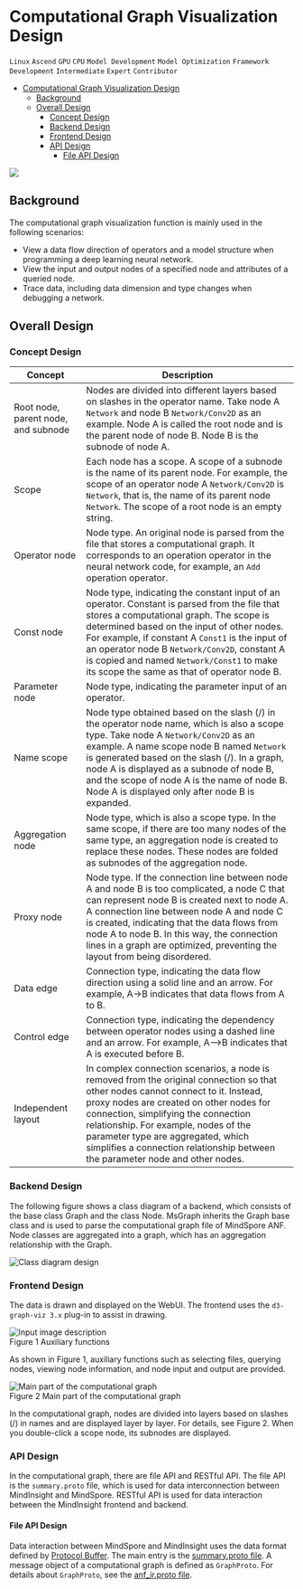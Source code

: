 # Computational Graph Visualization Design

`Linux` `Ascend` `GPU` `CPU` `Model Development` `Model Optimization` `Framework Development` `Intermediate` `Expert` `Contributor`

<!-- TOC -->

- [Computational Graph Visualization Design](#computational-graph-visualization-design)
    - [Background](#background)
    - [Overall Design](#overall-design)
        - [Concept Design](#concept-design)
        - [Backend Design](#backend-design)
        - [Frontend Design](#frontend-design)
        - [API Design](#api-design)
            - [File API Design](#file-api-design)

<!-- /TOC -->

<a href="https://gitee.com/mindspore/docs/blob/r1.0/docs/note/source_en/design/mindinsight/graph_visual_design.md" target="_blank"><img src="../../_static/logo_source.png"></a>

## Background

The computational graph visualization function is mainly used in the following scenarios:

 - View a data flow direction of operators and a model structure when programming a deep learning neural network.
 - View the input and output nodes of a specified node and attributes of a queried node.
 - Trace data, including data dimension and type changes when debugging a network.

## Overall Design

### Concept Design

| Concept                             | Description                              |
| ----------------------------------- | ---------------------------------------- |
| Root node, parent node, and subnode | Nodes are divided into different layers based on slashes in the operator name. Take node A `Network` and node B `Network/Conv2D` as an example. Node A is called the root node and is the parent node of node B. Node B is the subnode of node A. |
| Scope                               | Each node has a scope. A scope of a subnode is the name of its parent node. For example, the scope of an operator node A `Network/Conv2D` is `Network`, that is, the name of its parent node `Network`. The scope of a root node is an empty string. |
| Operator node                       | Node type. An original node is parsed from the file that stores a computational graph. It corresponds to an operation operator in the neural network code, for example, an `Add` operation operator. |
| Const node                          | Node type, indicating the constant input of an operator. Constant is parsed from the file that stores a computational graph. The scope is determined based on the input of other nodes. For example, if constant A `Const1` is the input of an operator node B `Network/Conv2D`, constant A is copied and named `Network/Const1` to make its scope the same as that of operator node B. |
| Parameter node                      | Node type, indicating the parameter input of an operator. |
| Name scope                          | Node type obtained based on the slash (/) in the operator node name, which is also a scope type. Take node A `Network/Conv2D` as an example. A name scope node B named `Network` is generated based on the slash (/). In a graph, node A is displayed as a subnode of node B, and the scope of node A is the name of node B. Node A is displayed only after node B is expanded. |
| Aggregation node                    | Node type, which is also a scope type. In the same scope, if there are too many nodes of the same type, an aggregation node is created to replace these nodes. These nodes are folded as subnodes of the aggregation node. |
| Proxy node                          | Node type. If the connection line between node A and node B is too complicated, a node C that can represent node B is created next to node A. A connection line between node A and node C is created, indicating that the data flows from node A to node B. In this way, the connection lines in a graph are optimized, preventing the layout from being disordered. |
| Data edge                           | Connection type, indicating the data flow direction using a solid line and an arrow. For example, A->B indicates that data flows from A to B. |
| Control edge                        | Connection type, indicating the dependency between operator nodes using a dashed line and an arrow. For example, A-->B indicates that A is executed before B. |
| Independent layout                  | In complex connection scenarios, a node is removed from the original connection so that other nodes cannot connect to it. Instead, proxy nodes are created on other nodes for connection, simplifying the connection relationship. For example, nodes of the parameter type are aggregated, which simplifies a connection relationship between the parameter node and other nodes. |

### Backend Design

The following figure shows a class diagram of a backend, which consists of the base class Graph and the class Node. MsGraph inherits the Graph base class and is used to parse the computational graph file of MindSpore ANF. Node classes are aggregated into a graph, which has an aggregation relationship with the Graph.

![Class diagram design](./images/graph_visual_class_design.png)

### Frontend Design

The data is drawn and displayed on the WebUI. The frontend uses the `d3-graph-viz 3.x` plug-in to assist in drawing.

![Input image description](./images/graph_visual_right_side.png)  
Figure 1 Auxiliary functions

As shown in Figure 1, auxiliary functions such as selecting files, querying nodes, viewing node information, and node input and output are provided.

![Main part of the computational graph](./images/graph_visual_main.png)  
Figure 2 Main part of the computational graph

In the computational graph, nodes are divided into layers based on slashes (/) in names and are displayed layer by layer. For details, see Figure 2. When you double-click a scope node, its subnodes are displayed.

### API Design

In the computational graph, there are file API and RESTful API. The file API is the `summary.proto` file, which is used for data interconnection between MindInsight and MindSpore.
RESTful API is used for data interaction between the MindInsight frontend and backend.

#### File API Design

Data interaction between MindSpore and MindInsight uses the data format defined by [Protocol Buffer](https://developers.google.cn/protocol-buffers/docs/pythontutorial).
The main entry is the [summary.proto file](https://gitee.com/mindspore/mindinsight/blob/master/mindinsight/datavisual/proto_files/mindinsight_summary.proto). A message object of a computational graph is defined as `GraphProto`. For details about `GraphProto`, see the [anf_ir.proto file](https://gitee.com/mindspore/mindinsight/blob/master/mindinsight/datavisual/proto_files/mindinsight_anf_ir.proto).